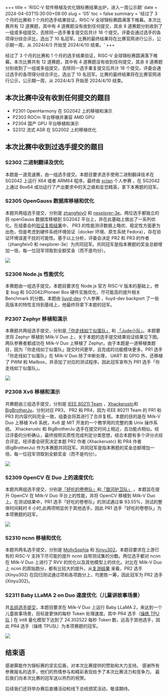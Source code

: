 +++
title = 'RISC-V 软件移植及优化锦标赛结果出炉，进入一周公示期'
date = 2024-04-03T15:30:00+08:00
slug = '05'
toc = false
summary = '经过了 3 个月的比赛和 1 个月的选手结果验证，RISC-V 全球锦标赛圆满落下帷幕。本次比赛共有 12 道赛题，其中有 4 道赛题没有收到任何提交，其余 8 道赛题分别收到了一组或多组提交，去除同一选手重复提交后共计 18 个提交。评委会通过选手的各项得分综合评比，选出了 10 名冠军。比赛的最终结果将在比赛官网进行公示，公示期一周，从 2024/4/3 开始至 2024/4/10 结束。'
+++

经过了 3 个月的比赛和 1 个月的选手结果验证，RISC-V 全球锦标赛圆满落下帷幕。本次比赛共有 12 道赛题，其中有 4 道赛题没有收到任何提交，其余 8 道赛题分别收到了一组或多组提交，去除同一选手重复提交后共计 18 个提交。评委会通过选手的各项得分综合评比，选出了 10 名冠军。比赛的最终结果将在比赛官网进行公示，公示期一周，从 2024/4/3 开始至 2024/4/10 结束。

## 本次比赛中没有收到任何提交的题目

* P2301 OpenHarmony 在 SG2042 上的移植和演示
* P2303 ROCm 平台移植并兼容 AMD GPU
* P2304 国产 GPU 平台移植和演示
* S2312 流式 ASR 在 SG2002 上的移植优化

## 本次比赛中收到过选手提交的题目

### S2302 二进制翻译及优化

本题是一道竞速赛，由一组选手提交。本题目要求选手使用二进制翻译技术在 SG2042 上运行 X64 或者 ARM64 程序。最终由 [xctan](https://github.com/plctlab/rvspoc-s2302-BT/pull/1) 个人参赛 ，在 SG2042 上通过 Box64 成功运行了产出要求中的天之痕和反恐精英，拿下本赛题的冠军。

### S2305 OpenGauss 数据库移植和优化

本题共两组选手提交，分别是 [zhangfeiv0](https://github.com/plctlab/rvspoc-s2305-openGauss-server/pull/3) 和 [nexplorer-3e](https://github.com/plctlab/rvspoc-s2305-openGauss-server/pull/2)。两位选手都独立的将 openGauss 数据库移植到 SG2042 平台上，并在此基础上做出了一系列优化。在组委会的[验证复核结果](https://github.com/plctlab/rvspoc/blob/main/Results/Verifications/S2305/README.md)中， PR3 的性能测评数据上略优、稳定性方面更为出色，但是考虑到硬件系统环境验证（docker 环境、原生系统 Fedora），存在验证环境误差干扰的可能性。基于以上分析，评委会决定 PR2 和 PR3 的作者（zhangfeiv0 和 nexplorer-3e）为共同冠军。共同冠军是指本赛题的奖金总额增加一倍，每一位冠军领取到全额奖金（而不是均分）。

![](/images/posts/05-S2305-1.png)

### S2306 Node.js 性能优化

本赛题由一组选手提交。本题目要求在 Node.js 官方 RISC-V 版本的基础上，修复 bug 和 SG2042/Pioneer Box 硬件实施优化，尽可能高的提升相关 Benchmark 的分数。本题由 [liuyd-dev](https://github.com/plctlab/rvspoc-s2306-node/pull/1) 个人参赛 ，liuyd-dev backport 了一些高版本的特性支持到基线上，他最终将拿下本题的冠军。

### P2307 Zephyr 移植和演示

本赛题共两组选手提交，分别是[「你走线如丁似蛋队」](https://github.com/plctlab/rvspoc-p2307-zephyr/pull/1) 和 [「Jude小队」](https://github.com/plctlab/rvspoc-p2307-zephyr/pull/2)。本题要求将 Zephyr 移植到 Milk-V Duo 上，关于本题的选手提交结果验证结果见下图。两队参赛者都成功在 Milk-V Duo 上移植了 Zephyr。由于本题是一道移植类题目，因为「你走线如丁似蛋队」提交时间更早，且完成的功能模块更多。PR1 选手「你走线如丁似蛋队」在 Milk-V Duo 除了中断处理， UART 和 GPIO 外，还移植了 PWM 和 Mailbox，并添加了对应的测试程序。因此冠军宣布为 PR1 选手「你走线如丁似蛋队」。

![](/images/posts/05-P2307-1.png)

### P2308 Xv6 移植和演示

共赛题由三组选手提交，分别是 [IEEE 80211 Team](https://github.com/plctlab/rvspoc-p2308-xv6-riscv/pull/3) ，[Xhackerustc](https://github.com/plctlab/rvspoc-p2308-xv6-riscv/pull/2)和[BigBrotherJu](https://github.com/plctlab/rvspoc-p2308-xv6-riscv/pull/4)，分别对应 PR3， PR2 和 PR4，因为 IEEE 80211 Team 的 PR1 和 PR3 的内容代码完全一致，组委会将其进行了合并复核。本题的目的是在 Milk-V Duo 上移植 Xv6 系统，Xv6 是 MIT 开发的一个教学用的完整的类 Unix 操作系统。 Xhackerustc 和 BigBrotherJu 选手在提交时间上相近，且功能点相似。经过评委的分析确认，最终按照实质性完成判定分类思想，结合本题有多个评分点综合评定。经评委会研究决定本题 PR2 作者 (Xhackerustc) 和 PR4 作者 (BigBrotherJu) 作为本赛题共同冠军。共同冠军是指本赛题的奖金总额增加一倍，每一位冠军领取到全额奖金（而不是均分）。

![](/images/posts/05-P2308-1.png)

### S2309 OpenCV 在 Duo 上的速度优化

本题共两组选手提交，分别是[「好吃的卷卷队」](https://github.com/plctlab/rvspoc-s2309-opencv/pull/1)和[「银河护卫队」](https://github.com/plctlab/rvspoc-s2309-opencv/pull/2) 。本题旨在提升 OpenCV 在 Milk-V Duo 平台上的性能，并将 OpenCV 移植到 Milk-V Duo 上。在测试结果中，PR1 选手「好吃的卷卷队」的测试通过率 93.55%，测试的整体时间耗时 6 小时,此两项明显优于其他选手。因此 PR1 选手「好吃的卷卷队」为本项赛题的冠军。

![](/images/posts/05-S2309-1.png)

### S2310 ncnn 移植和优化

本题共两名选手提交，分别是 [MollySophia](https://github.com/plctlab/rvspoc-s2310-ncnn/pull/1) 和 [Xinyu302](https://github.com/plctlab/rvspoc-s2310-ncnn/pull/2)。本题目要求在上游已有的 RISC-V 支持下尽可能的提升 ncnn 自带测试集的分数。两位选手都对 ncnn 在 Milk-V Duo 上进行了 RVV 的优化以及其他模型上的优化。对比在 Milk-V Duo 上 ncnn 的原始跑分，都有比较大的提升。从[复测结果](https://github.com/plctlab/rvspoc/tree/main/Results/Verifications/S2310) 来看，PR2 选手 (Xinyu302) 在回归测试通过项和各项跑分上，均更胜一筹，因此冠军为 PR2 选手 (Xinyu302)。

### S2311 Baby LLaMA 2 on Duo 速度优化（儿童讲故事场景）

共[五组选手提交](https://github.com/plctlab/rvspoc-s2311-llama2/pulls)，本题目要求在 Milk-V Duo 上运行 Baby LLaMA 2，来达到一个儿童故事场景，目标是更快的每秒 Token 处理速度。其中 PR4 选手（[操练 TPU队](https://github.com/plctlab/rvspoc-s2311-llama2/pull/4) ) 在 int8 量化模型下达到了 24.302522 每秒 Token 数，远高于其他选手，因此 PR4 选手（操练 TPU队）为本项赛题的冠军。

![](/images/posts/05-S2311-1.png)

## 结束语

感谢算能作为锦标赛的坚实后盾，对本次比赛提供的赞助和大力支持。
感谢所有参赛报名的选手，他们的热情参与和精彩表现给予了本次比赛活力和竞争力。
最后我们向本次比赛的冠军送以热烈的祝贺。

后续我们还将举办赛后直播活动和线下总结颁奖活动，敬请期待。
